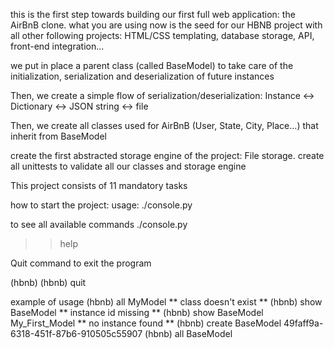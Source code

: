 this is the first step towards building our first full web application:
the AirBnB clone.
what you are using now is the seed for our HBNB project
with all other following projects:
HTML/CSS templating, database storage, API, front-end integration…

we put in place a parent class (called BaseModel) to take care of the
initialization, serialization and deserialization of future instances

Then, we create a simple flow of serialization/deserialization: Instance
<-> Dictionary <-> JSON string <-> file

Then, we create all classes used for AirBnB (User, State, City, Place…) that
inherit from BaseModel

create the first abstracted storage engine of the project: File storage.
create all unittests to validate all our classes and storage engine

This project consists of 11 mandatory tasks

how to start the project:
usage:
./console.py

to see all available commands
./console.py
>> help

Quit command to exit the program

(hbnb) 
(hbnb) quit

example of usage
(hbnb) all MyModel
** class doesn't exist **
(hbnb) show BaseModel
** instance id missing **
(hbnb) show BaseModel My_First_Model
** no instance found **
(hbnb) create BaseModel
49faff9a-6318-451f-87b6-910505c55907
(hbnb) all BaseModel
